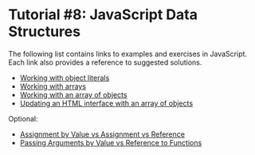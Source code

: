 # Tutorial #8: JavaScript Data Structures

The following list contains links to examples and exercises in JavaScript. Each link also provides a reference to suggested solutions.
- [Working with object literals](https://jsfiddle.net/joseortiz/q96b4wje/)
- [Working with arrays](https://jsfiddle.net/joseortiz/xnz4jh7r/)
- [Working with an array of objects](https://jsfiddle.net/joseortiz/Lajtgsvq/)
- [Updating an HTML interface with an array of objects](https://jsfiddle.net/joseortiz/zav6bLn4/)

Optional:
- [Assignment by Value vs Assignment vs Reference](https://jsfiddle.net/joseortiz/c5htzfu3/)
- [Passing Arguments by Value vs Reference to Functions](https://jsfiddle.net/joseortiz/qsxy5c7n/)

